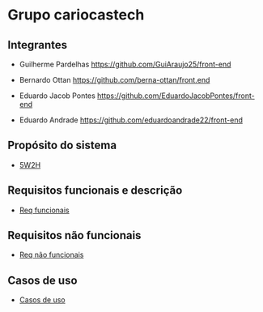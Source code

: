 # Grupo cariocastech
## Integrantes 
 - Guilherme Pardelhas https://github.com/GuiAraujo25/front-end

  - Bernardo Ottan  https://github.com/berna-ottan/front.end

  - Eduardo Jacob Pontes https://github.com/EduardoJacobPontes/front-end

  - Eduardo Andrade https://github.com/eduardoandrade22/front-end

## Propósito do sistema

- [5W2H](https://github.com/GuiAraujo25/Grupo-cariocastech/blob/main/projetos/5W2H.md)


## Requisitos funcionais e descrição

- [Req funcionais](https://github.com/GuiAraujo25/Grupo-cariocastech/blob/main/projetos/Requisitos%20funcionais.md)
  

## Requisitos não funcionais 

 - [Req não funcionais](https://github.com/GuiAraujo25/Grupo-cariocastech/blob/main/projetos/Requisitos%20n%C3%A3o%20funcionais.md)

## Casos de uso

- [Casos de uso](https://github.com/GuiAraujo25/Grupo-cariocastech/blob/main/projetos/casos%20%20de%20uso.md)



















